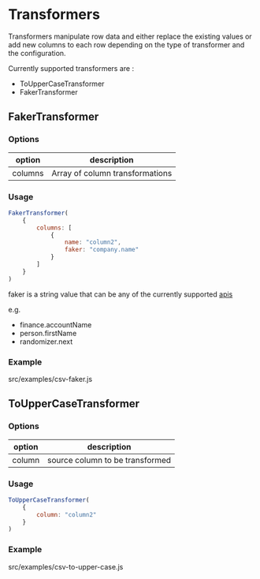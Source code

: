 # Transformers

Transformers manipulate row data and either replace the existing values or add new columns to each row depending on the type of transformer and the configuration.

Currently supported transformers are :

- ToUpperCaseTransformer
- FakerTransformer

## FakerTransformer

### Options

| option         | description                                                   |
| -------------- | ------------------------------------------------------------- |
| columns        | Array of column transformations                               |

### Usage

```js
FakerTransformer(
    { 
        columns: [
            {
                name: "column2",
                faker: "company.name"
            }
        ]
    }
)
```

faker is a string value that can be any of the currently supported [apis](https://fakerjs.dev/api/)

e.g. 

- finance.accountName
- person.firstName
- randomizer.next

### Example

src/examples/csv-faker.js

## ToUpperCaseTransformer

### Options

| option         | description                                                   |
| -------------- | ------------------------------------------------------------- |
| column         | source column to be transformed                               |

### Usage

```js
ToUpperCaseTransformer(
    { 
        column: "column2"
    }
)
```

### Example

src/examples/csv-to-upper-case.js